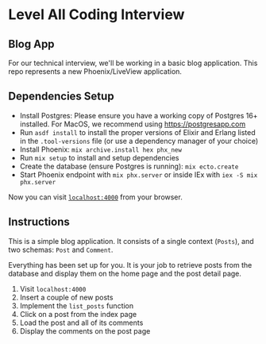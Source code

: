 # Level All Coding Interview

## Blog App

For our technical interview, we'll be working in a basic blog application. This repo represents a new Phoenix/LiveView application.

## Dependencies Setup

* Install Postgres: Please ensure you have a working copy of Postgres 16+ installed. For MacOS, we recommend using https://postgresapp.com
* Run `asdf install` to install the proper versions of Elixir and Erlang listed in the `.tool-versions` file (or use a dependency manager of your choice)
* Install Phoenix: `mix archive.install hex phx_new`
* Run `mix setup` to install and setup dependencies
* Create the database (ensure Postgres is running): `mix ecto.create`
* Start Phoenix endpoint with `mix phx.server` or inside IEx with `iex -S mix phx.server`

Now you can visit [`localhost:4000`](http://localhost:4000) from your browser.

## Instructions

This is a simple blog application. It consists of a single context (`Posts`), and two schemas: `Post` and `Comment`.

Everything has been set up for you. It is your job to retrieve posts from the database and display them on the home page and the post detail page.

1. Visit `localhost:4000`
2. Insert a couple of new posts
3. Implement the `list_posts` function
4. Click on a post from the index page
5. Load the post and all of its comments
6. Display the comments on the post page
